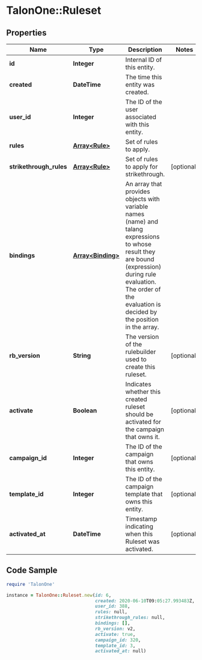 # TalonOne::Ruleset

## Properties

Name | Type | Description | Notes
------------ | ------------- | ------------- | -------------
**id** | **Integer** | Internal ID of this entity. | 
**created** | **DateTime** | The time this entity was created. | 
**user_id** | **Integer** | The ID of the user associated with this entity. | 
**rules** | [**Array&lt;Rule&gt;**](Rule.md) | Set of rules to apply. | 
**strikethrough_rules** | [**Array&lt;Rule&gt;**](Rule.md) | Set of rules to apply for strikethrough. | [optional] 
**bindings** | [**Array&lt;Binding&gt;**](Binding.md) | An array that provides objects with variable names (name) and talang expressions to whose result they are bound (expression) during rule evaluation. The order of the evaluation is decided by the position in the array. | 
**rb_version** | **String** | The version of the rulebuilder used to create this ruleset. | [optional] 
**activate** | **Boolean** | Indicates whether this created ruleset should be activated for the campaign that owns it. | [optional] 
**campaign_id** | **Integer** | The ID of the campaign that owns this entity. | [optional] 
**template_id** | **Integer** | The ID of the campaign template that owns this entity. | [optional] 
**activated_at** | **DateTime** | Timestamp indicating when this Ruleset was activated. | [optional] 

## Code Sample

```ruby
require 'TalonOne'

instance = TalonOne::Ruleset.new(id: 6,
                                 created: 2020-06-10T09:05:27.993483Z,
                                 user_id: 388,
                                 rules: null,
                                 strikethrough_rules: null,
                                 bindings: [],
                                 rb_version: v2,
                                 activate: true,
                                 campaign_id: 320,
                                 template_id: 3,
                                 activated_at: null)
```


